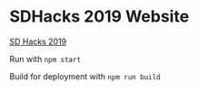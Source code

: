 # SDHacks 2019 Website

[SD Hacks 2019](https://sdhacks.io)

Run with `npm start`

Build for deployment with `npm run build`